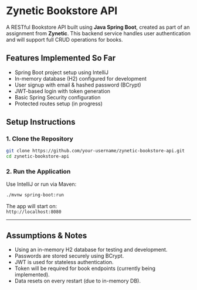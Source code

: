# Zynetic Bookstore API

A RESTful Bookstore API built using **Java Spring Boot**, created as part of an assignment from **Zynetic**. This backend service handles user authentication and will support full CRUD operations for books.

## Features Implemented So Far

-  Spring Boot project setup using IntelliJ
-  In-memory database (H2) configured for development
-  User signup with email & hashed password (BCrypt)
-  JWT-based login with token generation
-  Basic Spring Security configuration
-  Protected routes setup (in progress)

## Setup Instructions

### 1. Clone the Repository

```bash
git clone https://github.com/your-username/zynetic-bookstore-api.git
cd zynetic-bookstore-api
```

### 2. Run the Application

Use IntelliJ or run via Maven:

```bash
./mvnw spring-boot:run
```

The app will start on:  
`http://localhost:8080`

---

## Assumptions & Notes

- Using an in-memory H2 database for testing and development.
- Passwords are stored securely using BCrypt.
- JWT is used for stateless authentication.
- Token will be required for book endpoints (currently being implemented).
- Data resets on every restart (due to in-memory DB).

